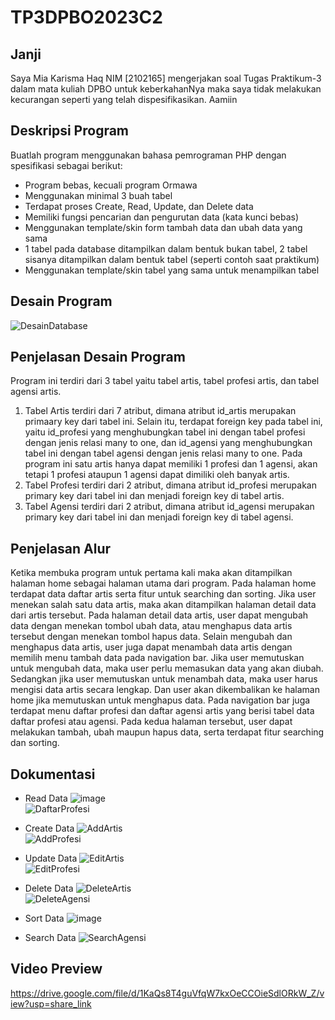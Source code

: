 # TP3DPBO2023C2
## Janji
Saya Mia Karisma Haq NIM [2102165] mengerjakan soal Tugas Praktikum-3 dalam mata kuliah DPBO untuk keberkahanNya maka saya tidak melakukan kecurangan seperti yang telah dispesifikasikan. Aamiin
## Deskripsi Program
Buatlah program menggunakan bahasa pemrograman PHP dengan spesifikasi sebagai berikut:
- Program bebas, kecuali program Ormawa
- Menggunakan minimal 3 buah tabel
- Terdapat proses Create, Read, Update, dan Delete data
- Memiliki fungsi pencarian dan pengurutan data (kata kunci bebas)
- Menggunakan template/skin form tambah data dan ubah data yang sama
- 1 tabel pada database ditampilkan dalam bentuk bukan tabel, 2 tabel sisanya ditampilkan dalam bentuk tabel (seperti contoh saat praktikum)
- Menggunakan template/skin tabel yang sama untuk menampilkan tabel
## Desain Program
![DesainDatabase](https://github.com/miakarisma/TP3DPBO2023C2/assets/100817609/7f9f8bf0-5246-4fbd-bdff-377d5863fc98)
## Penjelasan Desain Program
Program ini terdiri dari 3 tabel yaitu tabel artis, tabel profesi artis, dan tabel agensi artis.
1. Tabel Artis terdiri dari 7 atribut, dimana atribut id_artis merupakan primaary key dari tabel ini. Selain itu, terdapat foreign key pada tabel ini, yaitu id_profesi yang menghubungkan tabel ini dengan tabel profesi dengan jenis relasi many to one, dan id_agensi yang menghubungkan tabel ini dengan tabel agensi dengan jenis relasi many to one. Pada program ini satu artis hanya dapat memiliki 1 profesi dan 1 agensi, akan tetapi 1 profesi ataupun 1 agensi dapat dimiliki oleh banyak artis.
2. Tabel Profesi terdiri dari 2 atribut, dimana atribut id_profesi merupakan primary key dari tabel ini dan menjadi foreign key di tabel artis.
3. Tabel Agensi terdiri dari 2 atribut, dimana atribut id_agensi merupakan primary key dari tabel ini dan menjadi foreign key di tabel agensi.
## Penjelasan Alur
Ketika membuka program untuk pertama kali maka akan ditampilkan halaman home sebagai halaman utama dari program. Pada halaman home terdapat data daftar artis serta fitur untuk searching dan sorting. Jika user menekan salah satu data artis, maka akan ditampilkan halaman detail data dari artis tersebut. Pada halaman detail data artis, user dapat mengubah data dengan menekan tombol ubah data, atau menghapus data artis tersebut dengan menekan tombol hapus data. Selain mengubah dan menghapus data artis, user juga dapat menambah data artis dengan memilih menu tambah data pada navigation bar. Jika user memutuskan untuk mengubah data, maka user perlu memasukan data yang akan diubah. Sedangkan jika user memutuskan untuk menambah data, maka user harus mengisi data artis secara lengkap. Dan user akan dikembalikan ke halaman home jika memutuskan untuk menghapus data. Pada navigation bar juga terdapat menu daftar profesi dan daftar agensi artis yang berisi tabel data daftar profesi atau agensi. Pada kedua halaman tersebut, user dapat melakukan tambah, ubah maupun hapus data, serta terdapat fitur searching dan sorting.
## Dokumentasi
- Read Data
  ![image](https://github.com/miakarisma/TP3DPBO2023C2/assets/100817609/a2759577-885a-4449-80c2-f1216702734a)
  <br>
  ![DaftarProfesi](https://github.com/miakarisma/TP3DPBO2023C2/assets/100817609/cb2d3100-1aa6-48ee-b6e3-04285b3accc6)
  <br>
- Create Data
  ![AddArtis](https://github.com/miakarisma/TP3DPBO2023C2/assets/100817609/6769cf47-c61d-4bdd-9f89-f1ca7fa95285)
  <br>
![AddProfesi](https://github.com/miakarisma/TP3DPBO2023C2/assets/100817609/bf6245ab-c7c4-4722-9db5-116d59fafa4f)
  <br>
- Update Data
  ![EditArtis](https://github.com/miakarisma/TP3DPBO2023C2/assets/100817609/9380ac0a-b973-4d8b-8d74-fb54c484291a)
  <br>
  ![EditProfesi](https://github.com/miakarisma/TP3DPBO2023C2/assets/100817609/9d42d0c4-fd22-400d-8b99-7c6933328c21)

- Delete Data
  ![DeleteArtis](https://github.com/miakarisma/TP3DPBO2023C2/assets/100817609/463abca2-ce55-436c-94da-834d263952c5)
  <br>
  ![DeleteAgensi](https://github.com/miakarisma/TP3DPBO2023C2/assets/100817609/80afc689-3a78-40d9-8d3e-7604f54740d2)

- Sort Data
  ![image](https://github.com/miakarisma/TP3DPBO2023C2/assets/100817609/3b4c132e-1375-435d-b4b5-eade51bff920)

- Search Data
  ![SearchAgensi](https://github.com/miakarisma/TP3DPBO2023C2/assets/100817609/3c90bdd1-165c-444e-b2d8-aba8db2d804b)

## Video Preview
<!-- Dikarenakan ukuran file melebihi batas maksimal github, sehingga video preview diunggah pada gdrive -->
https://drive.google.com/file/d/1KaQs8T4guVfqW7kxOeCCOieSdlORkW_Z/view?usp=share_link 
